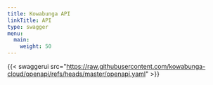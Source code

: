 ```yaml
---
title: Kowabunga API
linkTitle: API
type: swagger
menu:
  main:
    weight: 50
---
```


{{< swaggerui src="https://raw.githubusercontent.com/kowabunga-cloud/openapi/refs/heads/master/openapi.yaml" >}}
